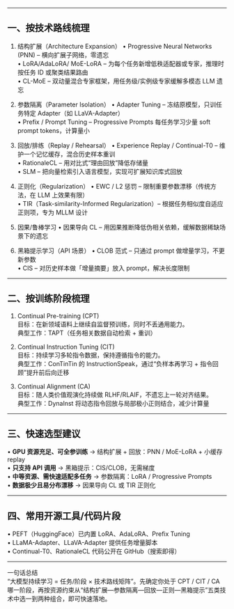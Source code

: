
----------------------------------

一、按技术路线梳理
----------------------------------

1. 结构扩展（Architecture Expansion）
   • Progressive Neural Networks (PNN) – 横向扩展子网络，零遗忘  
   • LoRA/AdaLoRA/ MoE-LoRA – 为每个任务新增低秩适配器或专家，推理时按任务 ID 或聚类结果路由  
   • CL-MoE – 双动量混合专家框架，用任务级/实例级专家缓解多模态 LLM 遗忘

2. 参数隔离（Parameter Isolation）
   • Adapter Tuning – 冻结原模型，只训任务特定 Adapter（如 LLaVA-Adapter）  
   • Prefix / Prompt Tuning – Progressive Prompts 每任务学习少量 soft prompt tokens，计算量小

3. 回放/排练（Replay / Rehearsal）
   • Experience Replay / Continual-T0 – 维护一个记忆缓存，混合历史样本重训  
   • RationaleCL – 用对比式“理由回放”降低存储量  
   • SLM – 把向量检索引入语言模型，实现可扩展知识库式回放

4. 正则化（Regularization）
   • EWC / L2 惩罚 – 限制重要参数漂移（传统方法，在 LLM 上效果有限）  
   • TIR（Task-similarity-Informed Regularization）– 根据任务相似度自适应正则项，专为 MLLM 设计

5. 因果/鲁棒学习
   • 因果导向 CL – 用因果推断降低伪相关依赖，缓解数据稀缺场景下的遗忘

6. 黑箱提示学习（API 场景）
   • CLOB 范式 – 只通过 prompt 做增量学习，不更新参数  
   • CIS – 对历史样本做「增量摘要」放入 prompt，解决长度限制

----------------------------------

二、按训练阶段梳理
----------------------------------

1. Continual Pre-training (CPT)  
   目标：在新领域语料上继续自监督预训练，同时不丢通用能力。  
   典型工作：TAPT（任务相关数据自动检索 + 重训）

2. Continual Instruction Tuning (CIT)  
   目标：持续学习多轮指令数据，保持遵循指令的能力。  
   典型工作：ConTinTin 的 InstructionSpeak，通过“负样本再学习 + 指令回顾”提升前后向迁移

3. Continual Alignment (CA)  
   目标：随人类价值观演化持续做 RLHF/RLAIF，不遗忘上一轮对齐结果。  
   典型工作：DynaInst 将动态指令回放与局部极小正则结合，减少计算量

----------------------------------

三、快速选型建议
----------------------------------

• **GPU 资源充足、可全参训练** → 结构扩展 + 回放：PNN / MoE-LoRA + 小缓存 replay  
• **只支持 API 调用** → 黑箱提示：CIS/CLOB，无需梯度  
• **中等资源、需快速适配多任务** → 参数隔离：LoRA / Progressive Prompts  
• **数据极少且易分布漂移** → 因果导向 CL 或 TIR 正则化

----------------------------------

四、常用开源工具/代码片段
----------------------------------

• PEFT（HuggingFace）已内置 LoRA、AdaLoRA、Prefix Tuning  
• LLaMA-Adapter、LLaVA-Adapter 提供任务增量脚本  
• Continual-T0、RationaleCL 代码公开在 GitHub（搜索即得）

----------------------------------
一句话总结  
“大模型持续学习 = 任务/阶段 × 技术路线矩阵”。先确定你处于 CPT / CIT / CA 哪一阶段，再按资源约束从“结构扩展—参数隔离—回放—正则—黑箱提示”五类技术中选一到两种组合，即可快速落地。
